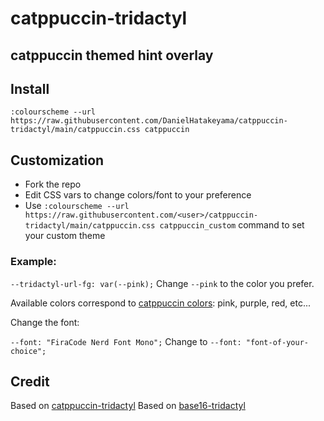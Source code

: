 # catppuccin-tridactyl
## catppuccin themed hint overlay

## Install
`:colourscheme --url https://raw.githubusercontent.com/DanielHatakeyama/catppuccin-tridactyl/main/catppuccin.css catppuccin`

## Customization
- Fork the repo
- Edit CSS vars to change colors/font to your preference
- Use `:colourscheme --url https://raw.githubusercontent.com/<user>/catppuccin-tridactyl/main/catppuccin.css catppuccin_custom` command to set your custom theme

### Example: 

`--tridactyl-url-fg: var(--pink);` Change `--pink` to the color you prefer.

Available colors correspond to [catppuccin colors](https://catppuccintheme.com/contribute): pink, purple, red, etc...

Change the font:

`--font: "FiraCode Nerd Font Mono";` Change to `--font: "font-of-your-choice";`

## Credit
Based on [catppuccin-tridactyl](https://github.com/lonepie/catppuccin-tridactyl)
Based on [base16-tridactyl](https://github.com/bezmi/base16-tridactyl)
